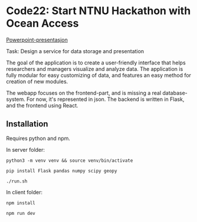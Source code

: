 # Code22: Start NTNU Hackathon with Ocean Access

[Powerpoint-presentasjon](https://studntnu-my.sharepoint.com/:p:/g/personal/stianals_ntnu_no/EUqBxL91ckhMh_6PSv8vDBIBfUgNiCd8uH8tE1OPMtczWQ?e=D4bLNV)

Task: Design a service for data storage and presentation

The goal of the application is to create a user-friendly interface that helps researchers and managers visualize and analyze data. The application is fully modular for easy customizing of data, and features an easy method for creation of new modules.

The webapp focuses on the frontend-part, and is missing a real database-system. For now, it's represented in json.
The backend is written in Flask, and the frontend using React.

## Installation

Requires python and npm.

In server folder:

`python3 -m venv venv && source venv/bin/activate`

`pip install Flask pandas numpy scipy geopy`

`./run.sh`

In client folder:

`npm install`

`npm run dev`

